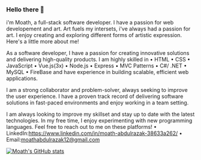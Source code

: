 ### Hello there 👋

i'm Moath, a full-stack software developer. I have a passion for web developement and art. Art fuels my intersets, i've always had a passion for art. I enjoy creating and exploring different forms of artistic expression. Here's a little more about me!

As a software developer, I have a passion for creating innovative solutions and delivering high-quality products. I am highly skilled in  • HTML • CSS • JavaScript • Vue.js(3x) • Node.js • Express  • MVC Patterns • C#/ .NET • MySQL • FireBase and have experience in building scalable, efficient web applications.

I am a strong collaborator and problem-solver, always seeking to improve the user experience. I have a proven track record of delivering software solutions in fast-paced environments and enjoy working in a team setting.

I am always looking to improve my skillset and stay up to date with the latest technologies. In my free time, I enjoy experimenting with new programming languages.
Feel free to reach out to me on these platforms! • LinkedIn:https://www.linkedin.com/in/moath-abdulrazak-38633a262/ • Email:moathabdulrazak12@gmail.com


[![Moath's GitHub stats](https://github-readme-stats.vercel.app/api?username=moathabdulrazak)](https://github.com/moathabdulrazak/github-readme-stats)
